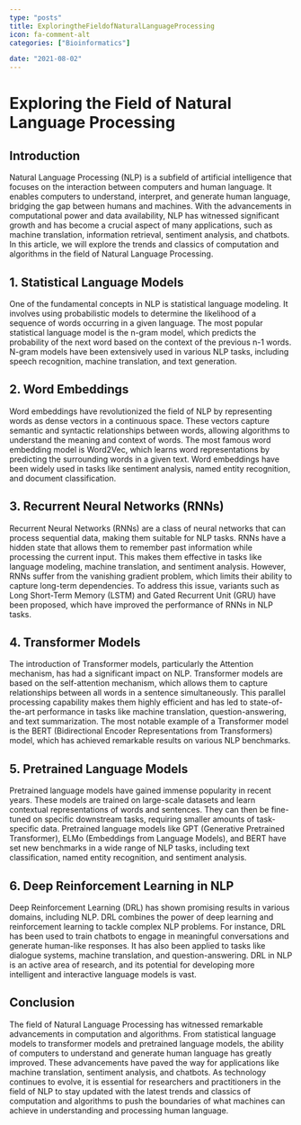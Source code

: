 ```yaml
---
type: "posts"
title: ExploringtheFieldofNaturalLanguageProcessing
icon: fa-comment-alt
categories: ["Bioinformatics"]

date: "2021-08-02"
---
```




# Exploring the Field of Natural Language Processing

## Introduction

Natural Language Processing (NLP) is a subfield of artificial intelligence that focuses on the interaction between computers and human language. It enables computers to understand, interpret, and generate human language, bridging the gap between humans and machines. With the advancements in computational power and data availability, NLP has witnessed significant growth and has become a crucial aspect of many applications, such as machine translation, information retrieval, sentiment analysis, and chatbots. In this article, we will explore the trends and classics of computation and algorithms in the field of Natural Language Processing.

## 1. Statistical Language Models

One of the fundamental concepts in NLP is statistical language modeling. It involves using probabilistic models to determine the likelihood of a sequence of words occurring in a given language. The most popular statistical language model is the n-gram model, which predicts the probability of the next word based on the context of the previous n-1 words. N-gram models have been extensively used in various NLP tasks, including speech recognition, machine translation, and text generation.

## 2. Word Embeddings

Word embeddings have revolutionized the field of NLP by representing words as dense vectors in a continuous space. These vectors capture semantic and syntactic relationships between words, allowing algorithms to understand the meaning and context of words. The most famous word embedding model is Word2Vec, which learns word representations by predicting the surrounding words in a given text. Word embeddings have been widely used in tasks like sentiment analysis, named entity recognition, and document classification.

## 3. Recurrent Neural Networks (RNNs)

Recurrent Neural Networks (RNNs) are a class of neural networks that can process sequential data, making them suitable for NLP tasks. RNNs have a hidden state that allows them to remember past information while processing the current input. This makes them effective in tasks like language modeling, machine translation, and sentiment analysis. However, RNNs suffer from the vanishing gradient problem, which limits their ability to capture long-term dependencies. To address this issue, variants such as Long Short-Term Memory (LSTM) and Gated Recurrent Unit (GRU) have been proposed, which have improved the performance of RNNs in NLP tasks.

## 4. Transformer Models

The introduction of Transformer models, particularly the Attention mechanism, has had a significant impact on NLP. Transformer models are based on the self-attention mechanism, which allows them to capture relationships between all words in a sentence simultaneously. This parallel processing capability makes them highly efficient and has led to state-of-the-art performance in tasks like machine translation, question-answering, and text summarization. The most notable example of a Transformer model is the BERT (Bidirectional Encoder Representations from Transformers) model, which has achieved remarkable results on various NLP benchmarks.

## 5. Pretrained Language Models

Pretrained language models have gained immense popularity in recent years. These models are trained on large-scale datasets and learn contextual representations of words and sentences. They can then be fine-tuned on specific downstream tasks, requiring smaller amounts of task-specific data. Pretrained language models like GPT (Generative Pretrained Transformer), ELMo (Embeddings from Language Models), and BERT have set new benchmarks in a wide range of NLP tasks, including text classification, named entity recognition, and sentiment analysis.

## 6. Deep Reinforcement Learning in NLP

Deep Reinforcement Learning (DRL) has shown promising results in various domains, including NLP. DRL combines the power of deep learning and reinforcement learning to tackle complex NLP problems. For instance, DRL has been used to train chatbots to engage in meaningful conversations and generate human-like responses. It has also been applied to tasks like dialogue systems, machine translation, and question-answering. DRL in NLP is an active area of research, and its potential for developing more intelligent and interactive language models is vast.

## Conclusion

The field of Natural Language Processing has witnessed remarkable advancements in computation and algorithms. From statistical language models to transformer models and pretrained language models, the ability of computers to understand and generate human language has greatly improved. These advancements have paved the way for applications like machine translation, sentiment analysis, and chatbots. As technology continues to evolve, it is essential for researchers and practitioners in the field of NLP to stay updated with the latest trends and classics of computation and algorithms to push the boundaries of what machines can achieve in understanding and processing human language.